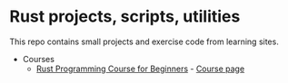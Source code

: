 # Rust projects, scripts, utilities

This repo contains small projects and exercise code from learning sites.

- Courses
  - [Rust Programming Course for Beginners](courses/rust_programming_beginners/) - [Course
    page](https://www.youtube.com/watch?v=MsocPEZBd-M)
